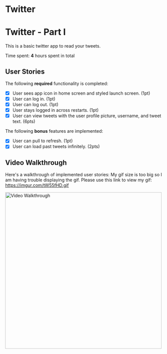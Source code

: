 # Twitter
 # Twitter - Part I

This is a basic twitter app to read your tweets.

Time spent: **4** hours spent in total

## User Stories

The following **required** functionality is completed:

- [x] User sees app icon in home screen and styled launch screen. (1pt)
- [x] User can log in. (1pt)
- [x] User can log out. (1pt)
- [x] User stays logged in across restarts. (1pt)
- [x] User can view tweets with the user profile picture, username, and tweet text. (6pts)

The following **bonus** features are implemented:

- [x] User can pull to refresh. (1pt)
- [x] User can load past tweets infinitely. (2pts)

## Video Walkthrough

Here's a walkthrough of implemented user stories:
My gif size is too big so I am having trouble displaying the gif.
Please use this link to view my gif: https://imgur.com/tW55fHD.gif

<img src='https://imgur.com/tW55fHD.gif' title='Video Walkthrough' width='500ppx' alt='Video Walkthrough' />


